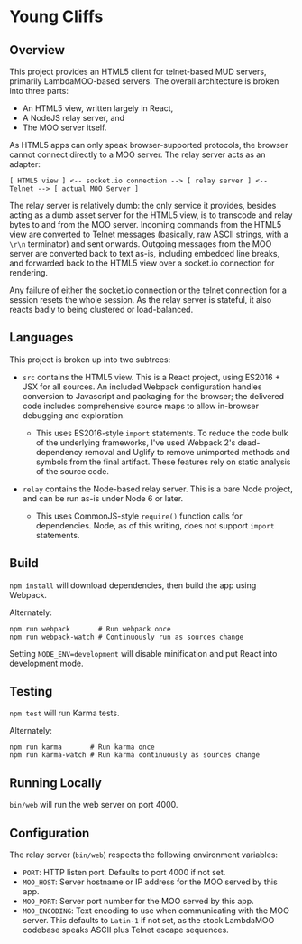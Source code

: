# Young Cliffs

## Overview

This project provides an HTML5 client for telnet-based MUD servers, primarily LambdaMOO-based servers. The overall architecture is broken into three parts:

* An HTML5 view, written largely in React,
* A NodeJS relay server, and
* The MOO server itself.

As HTML5 apps can only speak browser-supported protocols, the browser cannot connect directly to a MOO server. The relay server acts as an adapter:

```
[ HTML5 view ] <-- socket.io connection --> [ relay server ] <-- Telnet --> [ actual MOO Server ]
```

The relay server is relatively dumb: the only service it provides, besides acting as a dumb asset server for the HTML5 view, is to transcode and relay bytes to and from the MOO server. Incoming commands from the HTML5 view are converted to Telnet messages (basically, raw ASCII strings, with a `\r\n` terminator) and sent onwards. Outgoing messages from the MOO server are converted back to text as-is, including embedded line breaks, and forwarded back to the HTML5 view over a socket.io connection for rendering.

Any failure of either the socket.io connection or the telnet connection for a session resets the whole session. As the relay server is stateful, it also reacts badly to being clustered or load-balanced.

## Languages

This project is broken up into two subtrees:

* `src` contains the HTML5 view. This is a React project, using ES2016 + JSX for all sources. An included Webpack configuration handles conversion to Javascript and packaging for the browser; the delivered code includes comprehensive source maps to allow in-browser debugging and exploration.

    * This uses ES2016-style `import` statements. To reduce the code bulk of the underlying frameworks, I've used Webpack 2's dead-dependency removal and Uglify to remove unimported methods and symbols from the final artifact. These features rely on static analysis of the source code.

* `relay` contains the Node-based relay server. This is a bare Node project, and can be run as-is under Node 6 or later.

    * This uses CommonJS-style `require()` function calls for dependencies. Node, as of this writing, does not support `import` statements.

## Build

`npm install` will download dependencies, then build the app using Webpack.

Alternately:

```
npm run webpack       # Run webpack once
npm run webpack-watch # Continuously run as sources change
```

Setting `NODE_ENV=development` will disable minification and put React into development mode.

## Testing

`npm test` will run Karma tests.

Alternately:

```
npm run karma       # Run karma once
npm run karma-watch # Run karma continuously as sources change
```

## Running Locally

`bin/web` will run the web server on port 4000.

## Configuration

The relay server (`bin/web`) respects the following environment variables:

* `PORT`: HTTP listen port. Defaults to port 4000 if not set.
* `MOO_HOST`: Server hostname or IP address for the MOO served by this app.
* `MOO_PORT`: Server port number for the MOO served by this app.
* `MOO_ENCODING`: Text encoding to use when communicating with the MOO server. This defaults to `Latin-1` if not set, as the stock LambdaMOO codebase speaks ASCII plus Telnet escape sequences.
